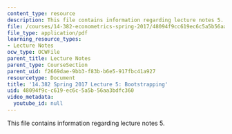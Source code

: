 ```yaml
---
content_type: resource
description: This file contains information regarding lecture notes 5.
file: /courses/14-382-econometrics-spring-2017/48094f9cc619ec6c5a5b56aa3bdfc360_MIT14_382S17_lec5.pdf
file_type: application/pdf
learning_resource_types:
- Lecture Notes
ocw_type: OCWFile
parent_title: Lecture Notes
parent_type: CourseSection
parent_uid: f2669dae-9bb3-f83b-b6e5-917fbc41a927
resourcetype: Document
title: '14.382 Spring 2017 Lecture 5: Bootstrapping'
uid: 48094f9c-c619-ec6c-5a5b-56aa3bdfc360
video_metadata:
  youtube_id: null
---
```

This file contains information regarding lecture notes 5.

